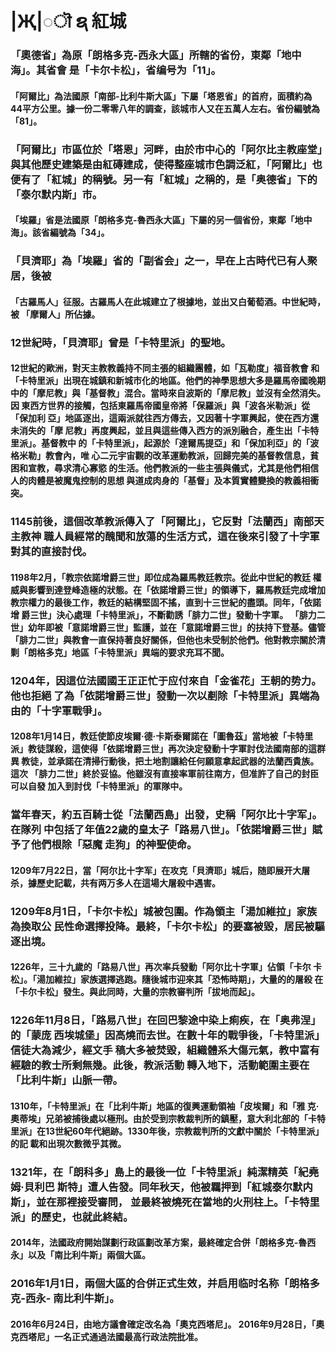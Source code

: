 # \|Җ\|◌ॊ ຊ 紅城

### 「奧德省」為原「朗格多克-西永大區」所轄的省份，東鄰「地中海」。其省會 是「卡尔卡松」，省编号为「11」。 

#### 「阿爾比」為法國原「南部-比利牛斯大區」下屬「塔恩省」的首府，面積約為 44平方公里。據一份二零零八年的調查，該城市人又在五萬人左右。省份編號為 「81」。

### 「阿爾比」市區位於「塔恩」河畔，由於市中心的「阿尔比主教座堂」與其他歷史建築是由紅磚建成，使得整座城市色調泛紅，「阿爾比」也便有了「紅城」的稱號。另一有「紅城」之稱的，是「奥德省」下的「泰尔默内斯」市。

#### 「埃羅」省是法國原「朗格多克-魯西永大區」下屬的另一個省份，東鄰「地中 海」。該省編號為「34」。 

### 「貝濟耶」為「埃羅」省的「副省会」之一，早在上古時代已有人聚居，後被

#### 「古羅馬人」征服。古羅馬人在此城建立了根據地，並出又白葡萄酒。中世紀時，被 「摩爾人」所佔據。

### 12世紀時，「貝濟耶」曾是「卡特里派」的聖地。 

#### 12世紀的歐洲，對天主教教義持不同主張的組織團體，如「瓦勒度」福音教會 和「卡特里派」出現在城鎮和新城市化的地區。他們的神學思想大多是羅馬帝國晚期 中的「摩尼教」與「基督教」混合。當時來自波斯的「摩尼教」並沒有全然消失。因 東西方世界的接觸，包括東羅馬帝國皇帝將「保羅派」與「波各米勒派」從「保加利 亞」地區逐出，這兩派就往西方傳去，又因著十字軍興起，使在西方還未消失的「摩 尼教」再度興起，並且與這些傳入西方的派別融合，產生出「卡特里派」。基督教中 的「卡特里派」，起源於「達爾馬提亞」和「保加利亞」的「波格米勒」教會內，唯 心二元宇宙觀的改革運動教派，回歸完美的基督教信息，貧困和宣教，尋求清心寡慾 的生活。他們教派的一些主張與儀式，尤其是他們相信人的肉體是被魔鬼控制的思想 與道成肉身的「基督」及本質實體變換的教義相衝突。 

### 1145前後，這個改革教派傳入了「阿爾比」，它反對「法蘭西」南部天主教神 職人員經常的醜聞和放蕩的生活方式，這在後來引發了十字軍對其的直接討伐。 

#### 1198年2月，「教宗依諾增爵三世」即位成為羅馬教廷教宗。從此中世紀的教廷 權威與影響到達登峰造極的狀態。在「依諾增爵三世」的領導下，羅馬教廷完成增加 教宗權力的最後工作，教廷的結構堅固不搖，直到十三世紀的盡頭。同年，「依諾增 爵三世」決心處理「卡特里派」，不斷勸誘「腓力二世」發動十字軍。 「腓力二世」幼年即被「意諾增爵三世」監護，並在「意諾增爵三世」的扶持下登基。儘管「腓力二世」與教會一直保持著良好關係，但他也未受制於他們。他對教宗關於清剿「朗格多克」地區「卡特里派」異端的要求充耳不聞。

### 1204年，因這位法國國王正正忙于应付來自「金雀花」王朝的势力。他也拒絕 了為「依諾增爵三世」發動一次以剷除「卡特里派」異端為由的「十字軍戰爭」。 

#### 1208年1月14日，教廷使節皮埃爾·德·卡斯泰爾諾在「圖魯茲」當地被「卡特里 派」教徒謀殺，這使得「依諾增爵三世」再次決定發動十字軍討伐法國南部的這群異 教徒，並承諾在清掃行動後，把土地割讓給任何願意拿起武器的法蘭西貴族。這次 「腓力二世」終於妥協。他雖沒有直接率軍前往南方，但准許了自己的封臣可以自發 加入到討伐「卡特里派」的軍隊中。 

### 當年春天，約五百騎士從「法蘭西島」出發，史稱「阿尔比十字军」。在隊列 中包括了年值22歲的皇太子「路易八世」。「依諾增爵三世」賦予了他們根除「惡魔 走狗」的神聖使命。 

#### 1209年7月22日，當「阿尔比十字军」在攻克「貝濟耶」城后，随即展开大屠杀，據歷史記載，共有两万多人在這場大屠殺中遇害。 

### 1209年8月1日，「卡尔卡松」城被包圍。作為領主「湯加維拉」家族為換取公 民性命選擇投降。最終，「卡尔卡松」的要塞被毀，居民被驅逐出境。 

#### 1226年，三十九歲的「路易八世」再次率兵發動「阿尔比十字軍」佔領「卡尔 卡松」。「湯加維拉」家族選擇逃跑。隨後城市迎來其「恐怖時期」，大量的的屠殺 在「卡尔卡松」發生。與此同時，大量的宗教審判所「拔地而起」。 

### 1226年11月8日，「路易八世」在回巴黎途中染上痢疾，在「奥弗涅」的「蒙庞 西埃城堡」因高燒而去世。在數十年的戰爭後，「卡特里派」信徒大為減少，經文手 稿大多被焚毀，組織體系大傷元氣，教中富有經驗的教士所剩無幾。此後，教派活動 轉入地下，活動範圍主要在「比利牛斯」山脈一帶。 

#### 1310年，「卡特里派」在「比利牛斯」地區的復興運動領袖「皮埃爾」和「雅 克·奧蒂埃」兄弟被捕後處以極刑。由於受到宗教裁判所的鎮壓，意大利北部的「卡特 里派」在13世紀60年代絕跡。1330年後，宗教裁判所的文獻中關於「卡特里派」的記 載和出現次數微乎其微。 

### 1321年，在「朗科多」島上的最後一位「卡特里派」純潔精英「紀堯姆·貝利巴 斯特」遭人告發。同年秋天，他被羈押到「紅城泰尔默内斯」，並在那裡接受審問， 並最終被燒死在當地的火刑柱上。「卡特里派」的歷史，也就此終結。 

#### 2014年，法國政府開始謀劃行政區劃改革方案，最終確定合併「朗格多克-魯西 永」以及「南比利牛斯」兩個大區。 

### 2016年1月1日，兩個大區的合併正式生效，并启用临时名称「朗格多克-西永- 南比利牛斯」。 

#### 2016年6月24日，由地方議會確定改名為「奧克西塔尼」。 2016年9月28日，「奧克西塔尼」一名正式通過法國最高行政法院批准。 

